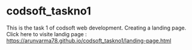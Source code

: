 # codsoft_taskno1
This is the task 1 of codsoft web development. Creating a landing page.
Click here to visite landig page : https://arunvarma78.github.io/codsoft_taskno1/landing-page.html
